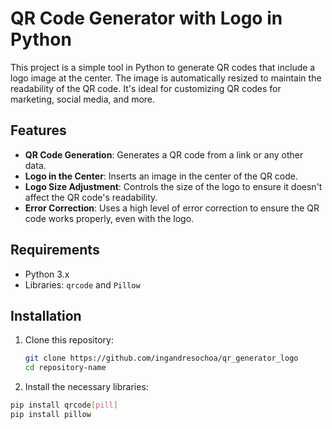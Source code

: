 # QR Code Generator with Logo in Python

This project is a simple tool in Python to generate QR codes that include a logo image at the center. The image is automatically resized to maintain the readability of the QR code. It's ideal for customizing QR codes for marketing, social media, and more.

## Features

- **QR Code Generation**: Generates a QR code from a link or any other data.
- **Logo in the Center**: Inserts an image in the center of the QR code.
- **Logo Size Adjustment**: Controls the size of the logo to ensure it doesn't affect the QR code's readability.
- **Error Correction**: Uses a high level of error correction to ensure the QR code works properly, even with the logo.

## Requirements

- Python 3.x
- Libraries: `qrcode` and `Pillow`

## Installation

1. Clone this repository:
   ```bash
   git clone https://github.com/ingandresochoa/qr_generator_logo
   cd repository-name

2. Install the necessary libraries:
  ```bash
  pip install qrcode[pill]
  pip install pillow
